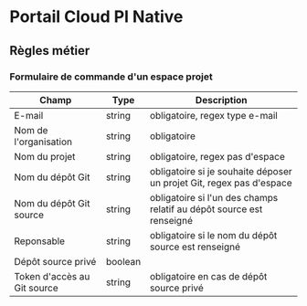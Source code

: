 # Portail Cloud PI Native

## Règles métier

### Formulaire de commande d'un espace projet

|Champ|Type|Description|
|---|---|---|
| E-mail | string | obligatoire, regex type e-mail |
| Nom de l'organisation | string | obligatoire |
| Nom du projet | string | obligatoire, regex pas d'espace |
| Nom du dépôt Git | string | obligatoire si je souhaite déposer un projet Git, regex pas d'espace |
| Nom du dépôt Git source | string | obligatoire si l'un des champs relatif au dépôt source est renseigné |
| Reponsable | string | obligatoire si le nom du dépôt source est renseigné |
| Dépôt source privé | boolean | |
| Token d'accès au Git source | string | obligatoire en cas de dépôt source privé |
